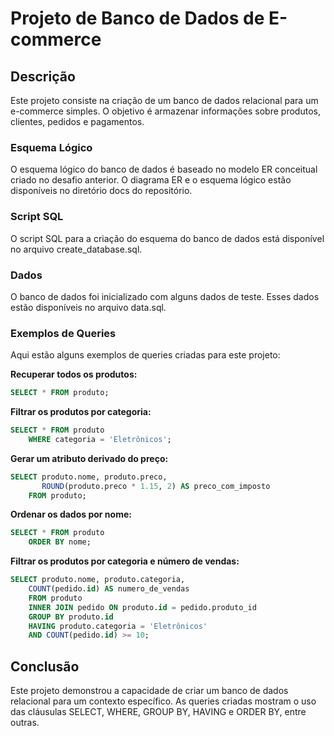 # Projeto de Banco de Dados de E-commerce

## Descrição

Este projeto consiste na criação de um banco de dados relacional para um e-commerce simples. O objetivo é armazenar informações sobre produtos, clientes, pedidos e pagamentos.

### Esquema Lógico

O esquema lógico do banco de dados é baseado no modelo ER conceitual criado no desafio anterior. O diagrama ER e o esquema lógico estão disponíveis no diretório docs do repositório.

### Script SQL

O script SQL para a criação do esquema do banco de dados está disponível no arquivo create_database.sql.

### Dados

O banco de dados foi inicializado com alguns dados de teste. Esses dados estão disponíveis no arquivo data.sql.

### Exemplos de Queries

Aqui estão alguns exemplos de queries criadas para este projeto:

**Recuperar todos os produtos:**

```SQL
SELECT * FROM produto;
```

**Filtrar os produtos por categoria:**

```SQL
SELECT * FROM produto
    WHERE categoria = 'Eletrônicos';
```

**Gerar um atributo derivado do preço:**

```SQL
SELECT produto.nome, produto.preco,
       ROUND(produto.preco * 1.15, 2) AS preco_com_imposto
    FROM produto;
```

**Ordenar os dados por nome:**

```SQL
SELECT * FROM produto
    ORDER BY nome;
```

**Filtrar os produtos por categoria e número de vendas:**

```SQL
SELECT produto.nome, produto.categoria, 
    COUNT(pedido.id) AS numero_de_vendas
    FROM produto
    INNER JOIN pedido ON produto.id = pedido.produto_id
    GROUP BY produto.id
    HAVING produto.categoria = 'Eletrônicos'
    AND COUNT(pedido.id) >= 10;
```

## Conclusão

Este projeto demonstrou a capacidade de criar um banco de dados relacional para um contexto específico. As queries criadas mostram o uso das cláusulas SELECT, WHERE, GROUP BY, HAVING e ORDER BY, entre outras.
